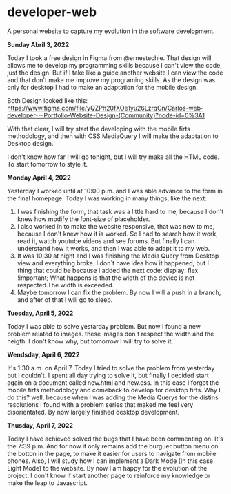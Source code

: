 # developer-web
A personal website to capture my evolution in the software development.

**Sunday Abril 3, 2022**

Today I took a free design in Figma from @ernestechie. That design will allows me to develop my programming skills because I can't view the code, just the design. But if I take like a guide another website I can view the code and that don't make me improve my programing skills. As the design was only for desktop I had to make an adaptation for the mobile design.

Both Design looked like this: 
https://www.figma.com/file/yQZPh20fXOe1yu26LzrqCn/Carlos-web-developer---Portfolio-Website-Design-(Community)?node-id=0%3A1

With that clear, I will try start the developing with the mobile firts methodology, and then with CSS MediaQuery I will make the adaptation to Desktop design.

I don't know how far I will go tonight, but I will try make all the HTML code. To start tomorrow to style it.

**Monday April 4, 2022**

Yesterday I worked until at 10:00 p.m. and I was able advance to the form in the final homepage.
Today I was working in many things, like the next:
1. I was finishing the form, that task was a little hard to me, because I don't knew how modify the font-size of placeholder.
2. I also worked in to make the website responsive, that was new to me, because I don't knew how it is worked. So I had to search how it work, read it, watch youtube videos and see forums. But finally I can understand how it works, and then I was able to adapt it to my web.
3. It was 10:30 at night and I was finishing the Media Query from Desktop view and everything broke. I don´t have idea how it happened, but I thing that could be because I added the next code: display: flex !important;
What happens is that the width of the device is not respected.The width is exceeded.
4. Maybe tomorrow I can fix the problem. By now I will a push in a branch, and after of that I will go to sleep.

**Tuesday,  April 5, 2022**

Today I was able to solve yestarday problem. But now I found a new problem related to images. these images don´t respect the width and the heigth. I don't know why, but tomorrow I will try to solve it.

**Wendsday, April 6, 2022**

It's 1:30 a.m. on April 7. Today I tried to solve the problem from yesterday but I couldn't. I spent all day trying to solve it, but finally I decided start again on a document called new.html and new.css. In this case I forgot the mobile firts methodology and comeback to develop for desktop firts. Why I do this? well, because when I was adding the Media Querys for the distins resolutions I found with a problem series that maked me feel very disorientated. By now largely finished desktop development.

**Thusday, April 7, 2022**

Today I have achieved solved the bugs that I have been commenting on. It's the 7:39 p.m. And for now it only remains add the burguer button menu on the botton in  the page, to make it easier for users to navigate from mobile phones. Also, I will study how I can implement a Dark Mode (In this case Light Mode) to the website. By now I am happy for the evolution of the project. I don't know if start another page to reinforce my knowledge or make the leap to Javascript.